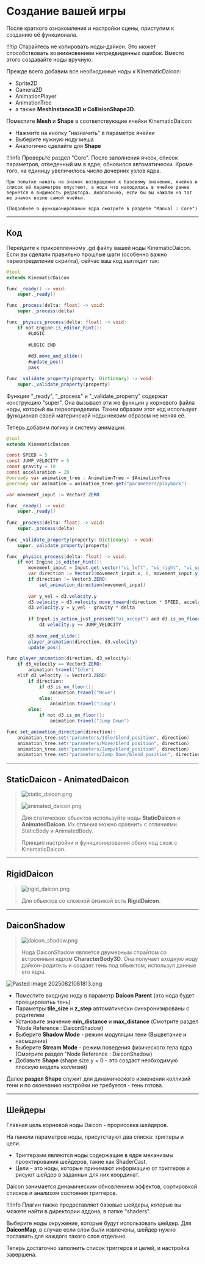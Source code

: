 # Создание вашей игры

После краткого ознакомления и настройки сцены, приступим к созданию её функционала. 

!!!tip
	Старайтесь не копировать ноды-дайкон. Это может способствовать возникновением непредвиденных ошибок.
	Вместо этого создавайте ноды вручную.

Прежде всего добавим все необходимые ноды к KinematicDaicon: 

- Sprite2D
- Camera2D
- AnimationPlayer
- AnimationTree
- а также **MeshInstance3D и CollisionShape3D**.

Поместите **Mesh** и **Shape** в соответствующие ячейки KinematicDaicon:

- Нажмите на кнопку "назначить" в параметре ячейки
- Выберите нужную ноду меша
- Аналогично сделайте для **Shape**

!!!info
	Проверьте раздел "Core". После заполнения ячеек, список параметров, отведенный им в ядре, обновился автоматически. Кроме того, на единицу увеличилось число дочерних узлов ядра. 
	
	При попытке нажать на значок возвращения к базовому значению, ячейка и список её параметров опустеют, а нода что находилась в ячейке ранее вернется в видимость редактора. Аналогично, если бы вы нажали на тот же значок возле самой ячейки.
	
	(Подробнее о функционировании ядра смотрите в разделе "Manual : Core")

---
## Код

Перейдите к прикрепленному .gd файлу вашей ноды KinematicDaicon. Если вы сделали правильно прошлые шаги (особенно важно переопределение скрипта), сейчас ваш код выглядит так:

```java
@tool
extends KinematicDaicon

func _ready() -> void:
	super._ready()

func _process(delta: float) -> void:
	super._process(delta)

func _physics_process(delta: float) -> void:
	if not Engine.is_editor_hint():
		#LOGIC
	
		#LOGIC END
	
		#d3.move_and_slide()
		#update_pos()
		pass

func _validate_property(property: Dictionary) -> void:
	super._validate_property(property)

```

Функции "_ready", "_process" и "_validate_property" содержат конструкцию "super". Она вызывает эти же функции у корневого файла ноды, который вы переопределили. Таким образом этот код использует функционал своей материнской ноды некоим образом не меняя её.

Теперь добавим логику и систему анимации:

```java
@tool
extends KinematicDaicon

const SPEED = 5
const JUMP_VELOCITY = 5
const gravity = 10
const accelaration = 20
@onready var animation_tree : AnimationTree = $AnimationTree
@onready var animation = animation_tree.get("parameters/playback")

var movement_input := Vector2.ZERO

func _ready() -> void:
	super._ready()
	
func _process(delta: float) -> void:
	super._process(delta)
	
func _validate_property(property: Dictionary) -> void:
	super._validate_property(property)

func _physics_process(delta: float) -> void:
	if not Engine.is_editor_hint():
		movement_input = Input.get_vector("ui_left", "ui_right", "ui_up", "ui_down")
		var direction := Vector3(movement_input.x, 0, movement_input.y).normalized()
		if direction != Vector3.ZERO:
			set_animation_direction(movement_input)
		
		var y_vel = d3.velocity.y
		d3.velocity = d3.velocity.move_toward(direction * SPEED, accelaration * delta)
		d3.velocity.y = y_vel - gravity * delta
		
		if Input.is_action_just_pressed("ui_accept") and d3.is_on_floor():
			d3.velocity.y += JUMP_VELOCITY
			
		d3.move_and_slide()
		player_animation(direction, d3.velocity)
		update_pos()

func player_animation(direction, d3_velocity):
	if d3_velocity == Vector3.ZERO:
		animation.travel("Idle")
	elif d3_velocity != Vector3.ZERO:
		if direction:
			if d3.is_on_floor():
				animation.travel("Move")
			else:
				animation.travel("Jump")
		else:
			if not d3.is_on_floor():
				animation.travel("Jump Down")

func set_animation_direction(direction):
	animation_tree.set("parameters/Idle/blend_position", direction)
	animation_tree.set("parameters/Move/blend_position", direction)
	animation_tree.set("parameters/Jump/blend_position", direction)
	animation_tree.set("parameters/Jump Down/blend_position", direction)
```

---
## StaticDaicon - AnimatedDaicon

> ![static_daicon.png](../assets/images/nodes/static_daicon.png)
> 
> ![animated_daicon.png](../assets/images/nodes/animated_daicon.png)
> 
> Для статических обьектов используйте ноды **StaticDaicon** и **AnimatedDaicon**. Их отличия можно сравнить с отличиями StaticBody и AnimatedBody.
>
>Принцип настройки и функционирования обеих нод схож с KinematicDaicon.

---
## RigidDaicon

> ![rigid_daicon.png](../assets/images/nodes/rigid_daicon.png)
> 
> Для обьектов со сложной физикой есть **RigidDaicon**.

---
## DaiconShadow

> ![daicon_shadow.png](../assets/images/nodes/daicon_shadow.png)
> 
> Нода DaiconShadow является двумерным спрайтом со встроенным ядром **CharacterBody3D**. Она получает входную ноду дайкон-родитель и создает тень
> под обьектом, используя данные его ядра.

![Pasted image 20250821081813.png](../assets/images/pasted-images/Pasted%20image%2020250821081813.png)

- Поместите входную ноду в параметр **Daicon Parent** (эта нода будет проецироватьь тень)
- Параметры  **tile_size** и **z_step** автоматически синхронизированы с родителем
- Установите значение **min_distance** и **max_distance** (Смотрите раздел "Node Reference : DaiconShadow)
- Выберите **Shadow Mode** - режим модуляции тени (Выцветание и насыщение)
- Выберите **Stream Mode** - режим поведения физического тела ядра (Смотрите раздел "Node Reference : DaiconShadow)
- Добавьте **Shape** (shape.size.y = 0 - это создаст необходимую плоскую модель коллизий)

Далее **раздел Shape** служит для динамического изменения коллизий тени и по окончанию настройки не требуется - тень готова.

---
## Шейдеры

Главная цель корневой ноды Daicon - прорисовка шейдеров.

На панели параметров ноды, присутствуют два списка: триггеры и цели.

- Триггерами являются ноды содержащие в ядре механизмы проектирования шейдеров, такие как ShaderCast.
- Цели - это ноды, которые принимают информацию от триггеров и рисуют шейдер в заданных для них координат.

Daicon занимается динамическим обновлением эффектов, сортировкой списков и анализом состояния триггеров.

!!!Info
	Плагин также предоставляет базовые шейдеры, которые вы можете найти в директории аддона, в папке "shaders".

Выберите ноды окружение, которые будут использовать шейдер. Для **DaiconMap**, в случае если слои были извлечены, шейдер нужно поставить для каждого такого слоя отдельно.

Теперь достаточно заполнить список триггеров и целей, и настройка завершена.

